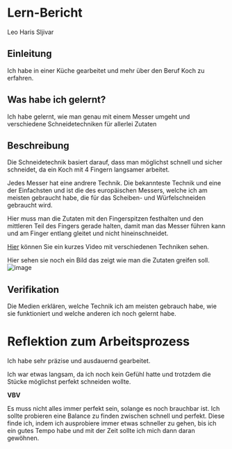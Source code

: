 # Lern-Bericht
Leo Haris Sljivar

## Einleitung

Ich habe in einer Küche gearbeitet und mehr über den Beruf Koch zu erfahren.

## Was habe ich gelernt?

Ich habe gelernt, wie man genau mit einem Messer umgeht und verschiedene Schneidetechniken für allerlei Zutaten

## Beschreibung

Die Schneidetechnik basiert darauf, dass man möglichst schnell und sicher schneidet, da ein Koch mit 4 Fingern langsamer arbeitet.

Jedes Messer hat eine andrere Technik. Die bekannteste Technik und eine der Einfachsten und ist die des europäischen Messers, welche ich am meisten gebraucht habe, die für das Scheiben- und Würfelschneiden gebraucht wird.

Hier muss man die Zutaten mit den Fingerspitzen festhalten und den mittleren Teil des Fingers gerade halten, damit man das Messer führen kann und am Finger entlang gleitet und nicht hineinschneidet. 

[Hier](https://www.youtube.com/watch?v=UBsXJxUCjx4) können Sie ein kurzes Video mit verschiedenen Techniken sehen.

Hier sehen sie noch ein Bild das zeigt wie man die Zutaten greifen soll.
![image](https://user-images.githubusercontent.com/111046405/185321705-339ab861-e1bf-4d8c-ab19-5adfef02a8b3.png)

## Verifikation

Die Medien erklären, welche Technik ich am meisten gebrauch habe, wie sie funktioniert und welche anderen ich noch gelernt habe.

# Reflektion zum Arbeitsprozess

Ich habe sehr präzise und ausdauernd gearbeitet.

Ich war etwas langsam, da ich noch kein Gefühl hatte und trotzdem die Stücke möglichst perfekt schneiden wollte.

**VBV**

Es muss nicht alles immer perfekt sein, solange es noch brauchbar ist. Ich sollte probieren eine Balance zu finden zwischen schnell und perfekt. Diese finde ich, indem ich ausprobiere immer etwas schneller zu gehen, bis ich ein gutes Tempo habe und mit der Zeit sollte ich mich dann daran gewöhnen.
